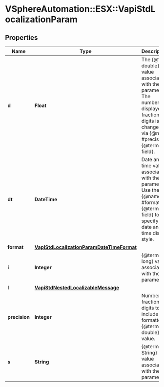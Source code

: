 # VSphereAutomation::ESX::VapiStdLocalizationParam

## Properties
Name | Type | Description | Notes
------------ | ------------- | ------------- | -------------
**d** | **Float** | The {@term double} value associated with the parameter. The number of displayed fractional digits is changed via {@name #precision} {@term field}. | [optional] 
**dt** | **DateTime** | Date and time value associated with the parameter. Use the {@name #format} {@term field} to specify date and time display style. | [optional] 
**format** | [**VapiStdLocalizationParamDateTimeFormat**](VapiStdLocalizationParamDateTimeFormat.md) |  | [optional] 
**i** | **Integer** | {@term long} value associated with the parameter. | [optional] 
**l** | [**VapiStdNestedLocalizableMessage**](VapiStdNestedLocalizableMessage.md) |  | [optional] 
**precision** | **Integer** | Number of fractional digits to include in formatted {@term double} value. | [optional] 
**s** | **String** | {@term String} value associated with the parameter. | [optional] 


